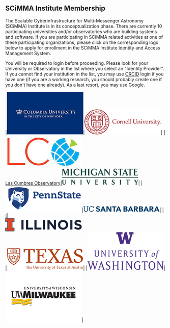 ## SCiMMA Institute Membership
The Scalable Cyberinfrastructure for Multi-Messenger Astronomy (SCiMMA) Institute is in its conceptualization phase. There are currently 10 participating universities and/or observatories who are building systems and software. If you are participating in SCiMMA related activities at one of these participating organizations, please click on the corresponding logo below to apply for enrollment in the SCiMMA Institute Identity and Access Management System.

You will be required to login before proceeding. Please look for your University or Observatory in the list where you select an "Identity Provider". If you cannot find your institution in the list, you may use [ORCID](https://orcid.org/) login if you have one (if you are a working research, you should probably create one if you don't have one already). As a last resort, you may use Google.

|[![Columbia Logo](./images/columbia.jpeg)](https://registry.scimma.org/registry/co_petitions/start/coef:37)|[![Cornell Logo](./images/cornell.png)](https://registry.scimma.org/registry/co_petitions/start/coef:39)|
|[![Las Cumbres Logo](./images/LasCumbres.jpeg)<br>Las Cumbres Observatory](https://registry.scimma.org/registry/co_petitions/start/coef:44)|[![MSU Logo](./images/msu-wordmark-green.png)](https://registry.scimma.org/registry/co_petitions/start/coef:46)|
|[![PSU Logo](./images/psu.png)](https://registry.scimma.org/registry/co_petitions/start/coef:48)|[![UCSB Logo](./images/UCSB.png)](https://registry.scimma.org/registry/co_petitions/start/coef:54)|
|[|<br>[![UIUC Logo](./images/UIUC.png)](https://registry.scimma.org/registry/co_petitions/start/coef:57)<br>|[![UT Austin Logo](./images/UTAustin.png)](https://registry.scimma.org/registry/co_petitions/start/coef:51)|
|[![UWash Logo](./images/UWashington.png)](https://registry.scimma.org/registry/co_petitions/start/coef:59)|[![UWM Logo](./images/uwm.png)](https://registry.scimma.org/registry/co_petitions/start/coef:29)|
